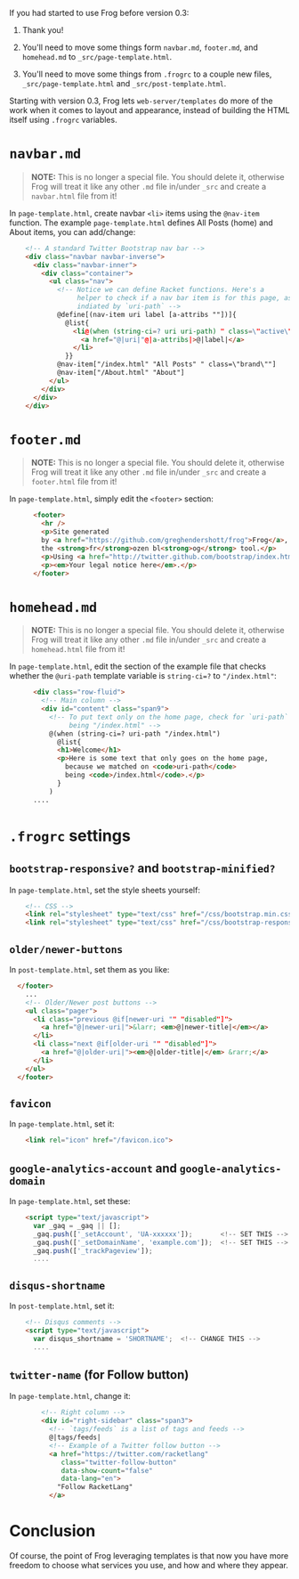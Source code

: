 If you had started to use Frog before version 0.3:

1. Thank you!

2. You'll need to move some things form `navbar.md`, `footer.md`, and
`homehead.md` to `_src/page-template.html`.

3. You'll need to move some things from `.frogrc` to a couple new
files, `_src/page-template.html` and `_src/post-template.html`.

Starting with version 0.3, Frog lets `web-server/templates` do more of
the work when it comes to layout and appearance, instead of building
the HTML itself using `.frogrc` variables.

# `navbar.md`

> **NOTE:** This is no longer a special file. You should delete it,
> otherwise Frog will treat it like any other `.md` file in/under `_src`
> and create a `navbar.html` file from it!

In `page-template.html`, create navbar `<li>` items using the
`@nav-item` function. The example `page-template.html` defines All
Posts (home) and About items, you can add/change:

```html
    <!-- A standard Twitter Bootstrap nav bar -->
    <div class="navbar navbar-inverse">
      <div class="navbar-inner">
        <div class="container">
          <ul class="nav">
            <!-- Notice we can define Racket functions. Here's a
                 helper to check if a nav bar item is for this page, as
                 indiated by `uri-path` -->
            @define[(nav-item uri label [a-attribs ""])]{
              @list{
                <li@(when (string-ci=? uri uri-path) " class=\"active\"")>
                  <a href="@|uri|"@|a-attribs|>@|label|</a>
                </li>
              }}
            @nav-item["/index.html" "All Posts" " class=\"brand\""]
            @nav-item["/About.html" "About"]
          </ul>
        </div>
      </div>
    </div>
```

# `footer.md`

> **NOTE:** This is no longer a special file. You should delete it,
> otherwise Frog will treat it like any other `.md` file in/under `_src`
> and create a `footer.html` file from it!

In `page-template.html`, simply edit the `<footer>` section:

```html
      <footer>
        <hr />
        <p>Site generated
        by <a href="https://github.com/greghendershott/frog">Frog</a>,
        the <strong>fr</strong>ozen bl<strong>og</strong> tool.</p>
        <p>Using <a href="http://twitter.github.com/bootstrap/index.html">Bootstrap</a>.</p>
        <p><em>Your legal notice here</em>.</p>
      </footer>
```

# `homehead.md`

> **NOTE:** This is no longer a special file. You should delete it,
> otherwise Frog will treat it like any other `.md` file in/under `_src`
> and create a `homehead.html` file from it!

In `page-template.html`, edit the section of the example file that
checks whether the `@uri-path` template variable is `string-ci=?` to
`"/index.html"`:

```html
      <div class="row-fluid">
        <!-- Main column -->
        <div id="content" class="span9">
          <!-- To put text only on the home page, check for `uri-path`
               being "/index.html" -->
          @(when (string-ci=? uri-path "/index.html")
            @list{
            <h1>Welcome</h1>
            <p>Here is some text that only goes on the home page,
              because we matched on <code>uri-path</code>
              being <code>/index.html</code>.</p>
            }
          )
      ....
```

# `.frogrc` settings

## `bootstrap-responsive?` and `bootstrap-minified?`

In `page-template.html`, set the style sheets yourself:

```html
    <!-- CSS -->
    <link rel="stylesheet" type="text/css" href="/css/bootstrap.min.css">
    <link rel="stylesheet" type="text/css" href="/css/bootstrap-responsive.min.css">
```

## `older/newer-buttons`

In `post-template.html`, set them as you like:

```html
  </footer>
    ...
    <!-- Older/Newer post buttons -->
    <ul class="pager">
      <li class="previous @if[newer-uri "" "disabled"]">
        <a href="@|newer-uri|">&larr; <em>@|newer-title|</em></a>
      </li>
      <li class="next @if[older-uri "" "disabled"]">
        <a href="@|older-uri|"><em>@|older-title|</em> &rarr;</a>
      </li>
    </ul>
  </footer>
```

## `favicon`

In `page-template.html`, set it:

```html
    <link rel="icon" href="/favicon.ico">
```

## `google-analytics-account` and `google-analytics-domain`

In `page-template.html`, set these:

```html
    <script type="text/javascript">
      var _gaq = _gaq || [];
      _gaq.push(['_setAccount', 'UA-xxxxxx']);       <!-- SET THIS -->
      _gaq.push(['_setDomainName', 'example.com']);  <!-- SET THIS -->
      _gaq.push(['_trackPageview']);
      ....
```

## `disqus-shortname`

In `post-template.html`, set it:

```html
    <!-- Disqus comments -->
    <script type="text/javascript">
      var disqus_shortname = 'SHORTNAME';  <!-- CHANGE THIS -->
      ....
```

## `twitter-name` (for Follow button)

In `page-template.html`, change it:

```html
        <!-- Right column -->
        <div id="right-sidebar" class="span3">
          <!-- `tags/feeds` is a list of tags and feeds -->
          @|tags/feeds|
          <!-- Example of a Twitter follow button -->
          <a href="https://twitter.com/racketlang"
             class="twitter-follow-button"
             data-show-count="false"
             data-lang="en">
            "Follow RacketLang"
          </a>
```

# Conclusion

Of course, the point of Frog leveraging templates is that now you have
more freedom to choose what services you use, and how and where they
appear.
